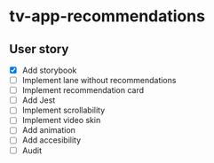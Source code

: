 # tv-app-recommendations

## User story

- [x] Add storybook
- [ ] Implement lane without recommendations
- [ ] Implement recommendation card
- [ ] Add Jest
- [ ] Implement scrollability
- [ ] Implement video skin
- [ ] Add animation
- [ ] Add accesibility
- [ ] Audit